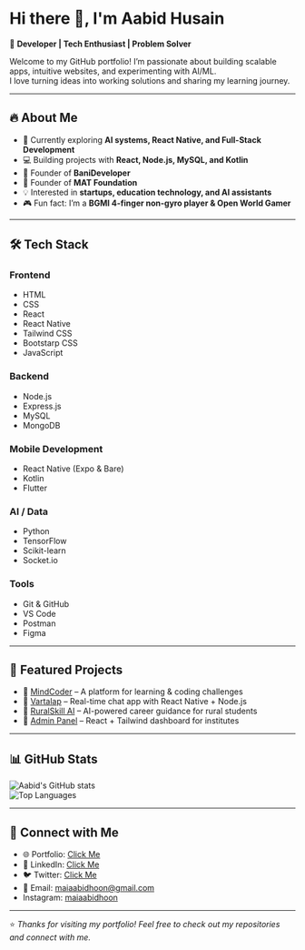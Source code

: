 # Hi there 👋, I'm Aabid Husain  

🚀 **Developer | Tech Enthusiast | Problem Solver**  

Welcome to my GitHub portfolio! I’m passionate about building scalable apps, intuitive websites, and experimenting with AI/ML.  
I love turning ideas into working solutions and sharing my learning journey.  

---

## 🔥 About Me
- 🌱 Currently exploring **AI systems, React Native, and Full-Stack Development**  
- 💻 Building projects with **React, Node.js, MySQL, and Kotlin**  
- 🎯 Founder of **BaniDeveloper**  
- 🎯 Founder of **MAT Foundation**  
- 💡 Interested in **startups, education technology, and AI assistants**  
- 🎮 Fun fact: I’m a **BGMI 4-finger non-gyro player & Open World Gamer**

---

## 🛠️ Tech Stack
### Frontend
  - HTML
  - CSS
  - React
  - React Native
  - Tailwind CSS
  - Bootstarp CSS
  - JavaScript

### Backend
  - Node.js
  - Express.js
  - MySQL
  - MongoDB  

### Mobile Development
  - React Native (Expo & Bare)
  - Kotlin
  - Flutter

### AI / Data
  - Python
  - TensorFlow
  - Scikit-learn
  - Socket.io

### Tools
  - Git & GitHub
  - VS Code
  - Postman
  - Figma  

---

## 📌 Featured Projects
  - 🔗 [MindCoder](#) – A platform for learning & coding challenges  
  - 🔗 [Vartalap](#) – Real-time chat app with React Native + Node.js  
  - 🔗 [RuralSkill AI](#) – AI-powered career guidance for rural students  
  - 🔗 [Admin Panel](#) – React + Tailwind dashboard for institutes  

---

## 📊 GitHub Stats
  ![Aabid's GitHub stats](https://github-readme-stats.vercel.app/api?username=aabidhusain&show_icons=true&theme=tokyonight)  
  ![Top Languages](https://github-readme-stats.vercel.app/api/top-langs/?username=aabidhusain&layout=compact&theme=tokyonight)  

---

## 🤝 Connect with Me
  - 🌐 Portfolio: [Click Me](https://banideveloper.com/aabid-husain)  
  - 💼 LinkedIn: [Click Me](https://www.linkedin.com/in/maiaabidhoon/)  
  - 🐦 Twitter: [Click Me](https://x.com/MaiAabidHoon)  
  - 📧 Email: maiaabidhoon@gmail.com
  - Instagram: [maiaabidhoon](https://www.instagram.com/maiaabidhoon/)

---

⭐️ *Thanks for visiting my portfolio! Feel free to check out my repositories and connect with me.*  
